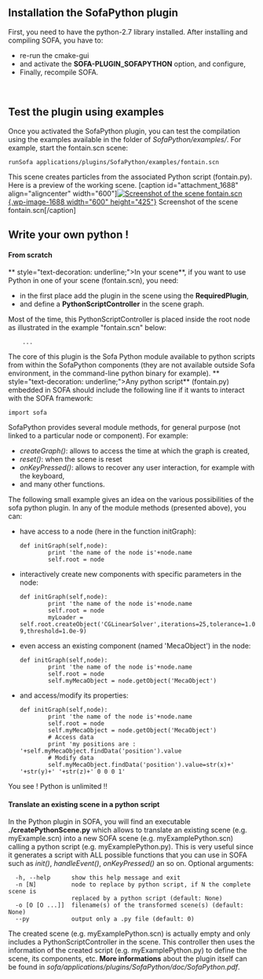 Installation the SofaPython plugin
----------------------------------

First, you need to have the python-2.7 library installed. After
installing and compiling SOFA, you have to:

-   re-run the cmake-gui
-   and activate the **SOFA-PLUGIN\_SOFAPYTHON** option, and configure,
-   Finally, recompile SOFA.

 

Test the plugin using examples
------------------------------

Once you activated the SofaPython plugin, you can test the compilation
using the examples available in the folder of *SofaPython/examples/*.
For example, start the fontain.scn scene:

    runSofa applications/plugins/SofaPython/examples/fontain.scn

This scene creates particles from the associated Python script
(fontain.py). Here is a preview of the working scene. \[caption
id="attachment\_1688" align="aligncenter" width="600"\][![Screenshot of
the scene
fontain.scn](https://www.sofa-framework.org/wp-content/uploads/2014/11/Screenshot-from-2015-01-20-183338.png){.wp-image-1688
width="600"
height="425"}](https://www.sofa-framework.org/wp-content/uploads/2014/11/Screenshot-from-2015-01-20-183338.png)
Screenshot of the scene fontain.scn\[/caption\]  

Write your own python !
-----------------------

#### From scratch

** style="text-decoration: underline;">In your scene**, if
you want to use Python in one of your scene (fontain.scn), you need:

-   in the first place add the plugin in the scene using the
    **RequiredPlugin**,
-   and define a **PythonScriptController** in the scene graph.

Most of the time, this PythonScriptController is placed inside the root
node as illustrated in the example "fontain.scn" below:


        ...

The core of this plugin is the Sofa Python module available to python
scripts from within the SofaPython components (they are not available
outside Sofa environment, in the command-line python binary for
example). ** style="text-decoration: underline;">Any python
script** (fontain.py) embedded in SOFA should include the
following line if it wants to interact with the SOFA framework:

    import sofa

SofaPython provides several module methods, for general purpose (not
linked to a particular node or component). For example:

-   *createGraph()*: allows to access the time at which the graph is
    created,
-   *reset()*: when the scene is reset
-   *onKeyPressed()*: allows to recover any user interaction, for
    example with the keyboard,
-   and many other functions.

The following small example gives an idea on the various possibilities
of the sofa python plugin. In any of the module methods (presented
above), you can:

-   have access to a node (here in the function initGraph):

        def initGraph(self,node):
                print 'the name of the node is'+node.name
                self.root = node

-   interactively create new components with specific parameters in the
    node:

        def initGraph(self,node):
                print 'the name of the node is'+node.name
                self.root = node
                myLoader = self.root.createObject('CGLinearSolver',iterations=25,tolerance=1.0e-9,threshold=1.0e-9)

-   even access an existing component (named 'MecaObject') in the node:

        def initGraph(self,node):
                print 'the name of the node is'+node.name
                self.root = node
                self.myMecaObject = node.getObject('MecaObject')

-   and access/modify its properties:

        def initGraph(self,node):
                print 'the name of the node is'+node.name
                self.root = node
                self.myMecaObject = node.getObject('MecaObject')
                # Access data
                print 'my positions are : '+self.myMecaObject.findData('position').value
                # Modify data
                self.myMecaObject.findData('position').value=str(x)+' '+str(y)+' '+str(z)+' 0 0 0 1'

You see ! Python is unlimited !!  

#### Translate an existing scene in a python script

In the Python plugin in SOFA, you will find an executable
**./createPythonScene.py** which allows to translate an existing scene
(e.g. myExample.scn) into a new SOFA scene (e.g. myExamplePython.scn)
calling a python script (e.g. myExamplePython.py). This is very useful
since it generates a script with ALL possible functions that you can use
in SOFA such as *init()*, *handleEvent()*, *onKeyPressed()* an so on.
Optional arguments:

      -h, --help      show this help message and exit
      -n [N]          node to replace by python script, if N the complete scene is
                      replaced by a python script (default: None)
      -o [O [O ...]]  filename(s) of the transformed scene(s) (default: None)
      --py            output only a .py file (default: 0)

The created scene (e.g. myExamplePython.scn) is actually empty and only
includes a PythonScriptController in the scene. This controller then
uses the information of the created script (e.g. myExamplePython.py) to
define the scene, its components, etc. **More informations** about the
plugin itself can be found in
*sofa/applications/plugins/SofaPython/doc/SofaPython.pdf*.
